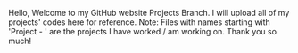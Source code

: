 Hello, Welcome to my GitHub website Projects Branch. I will upload all of my projects' codes here for reference. 
Note:  Files with names starting with 'Project - ' are the projects I have worked / am working on. 
Thank you so much!
